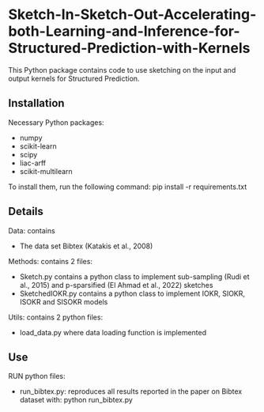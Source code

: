 # Sketch-In-Sketch-Out-Accelerating-both-Learning-and-Inference-for-Structured-Prediction-with-Kernels

This Python package contains code to use sketching on the input and output kernels for Structured Prediction.

## Installation

Necessary Python packages:
- numpy
- scikit-learn
- scipy
- liac-arff
- scikit-multilearn

To install them, run the following command:
pip install -r requirements.txt

## Details

Data: contains
- The data set Bibtex (Katakis et al., 2008)

Methods: contains 2 files:
- Sketch.py contains a python class to implement sub-sampling (Rudi et al., 2015) and p-sparsified (El Ahmad et al., 2022) sketches
- SketchedIOKR.py contains a python class to implement IOKR, SIOKR, ISOKR and SISOKR models

Utils: contains 2 python files:
- load_data.py where data loading function is implemented

## Use

RUN python files:
- run_bibtex.py: reproduces all results reported in the paper on Bibtex dataset with:
  python run_bibtex.py
